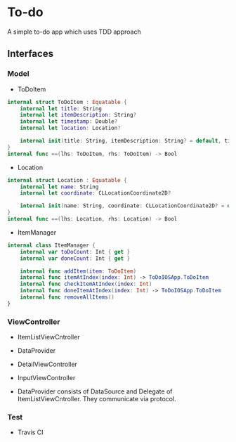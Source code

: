 # To-do
A simple to-do app which uses TDD approach

## Interfaces
### Model
- ToDoItem
```swift
internal struct ToDoItem : Equatable {
    internal let title: String
    internal let itemDescription: String?
    internal let timestamp: Double?
    internal let location: Location?

    internal init(title: String, itemDescription: String? = default, timestamp: Double? = default, location: Location? = default)
}
internal func ==(lhs: ToDoItem, rhs: ToDoItem) -> Bool
```
- Location
```swift
internal struct Location : Equatable {
    internal let name: String
    internal let coordinate: CLLocationCoordinate2D?

    internal init(name: String, coordinate: CLLocationCoordinate2D? = default)
}
internal func ==(lhs: Location, rhs: Location) -> Bool
```
- ItemManager
```swift
internal class ItemManager {
    internal var toDoCount: Int { get }
    internal var doneCount: Int { get }

    internal func addItem(item: ToDoItem)
    internal func itemAtIndex(index: Int) -> ToDoIOSApp.ToDoItem
    internal func checkItemAtIndex(index: Int)
    internal func doneItemAtIndex(index: Int) -> ToDoIOSApp.ToDoItem
    internal func removeAllItems()
}
```

### ViewController
- ItemListViewCntroller
- DataProvider
- DetailViewController
- InputViewController

- DataProvider consists of DataSource and Delegate of ItemListViewCntroller. They communicate via protocol.

### Test
- Travis CI
